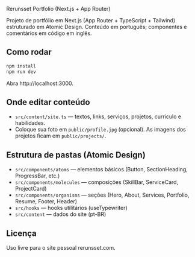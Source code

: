Rerunsset Portfolio (Next.js + App Router)

Projeto de portfólio em Next.js (App Router + TypeScript + Tailwind) estruturado em Atomic Design. Conteúdo em português; componentes e comentários em código em inglês.

## Como rodar

```bash
npm install
npm run dev
```

Abra http://localhost:3000.

## Onde editar conteúdo

- `src/content/site.ts` — textos, links, serviços, projetos, currículo e habilidades.
- Coloque sua foto em `public/profile.jpg` (opcional). As imagens dos projetos ficam em `public/projects/`.

## Estrutura de pastas (Atomic Design)

- `src/components/atoms` — elementos básicos (Button, SectionHeading, ProgressBar, etc.)
- `src/components/molecules` — composições (SkillBar, ServiceCard, ProjectCard)
- `src/components/organisms` — seções (Hero, About, Services, Portfolio, Resume, Footer, Header)
- `src/hooks` — hooks utilitários (useTypewriter)
- `src/content` — dados do site (pt-BR)

## Licença

Uso livre para o site pessoal rerunsset.com.
